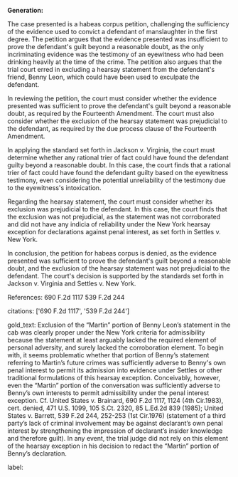 **Generation:**



The case presented is a habeas corpus petition, challenging the sufficiency of the evidence used to convict a defendant of manslaughter in the first degree. The petition argues that the evidence presented was insufficient to prove the defendant's guilt beyond a reasonable doubt, as the only incriminating evidence was the testimony of an eyewitness who had been drinking heavily at the time of the crime. The petition also argues that the trial court erred in excluding a hearsay statement from the defendant's friend, Benny Leon, which could have been used to exculpate the defendant.

In reviewing the petition, the court must consider whether the evidence presented was sufficient to prove the defendant's guilt beyond a reasonable doubt, as required by the Fourteenth Amendment. The court must also consider whether the exclusion of the hearsay statement was prejudicial to the defendant, as required by the due process clause of the Fourteenth Amendment.

In applying the standard set forth in Jackson v. Virginia, the court must determine whether any rational trier of fact could have found the defendant guilty beyond a reasonable doubt. In this case, the court finds that a rational trier of fact could have found the defendant guilty based on the eyewitness testimony, even considering the potential unreliability of the testimony due to the eyewitness's intoxication.

Regarding the hearsay statement, the court must consider whether its exclusion was prejudicial to the defendant. In this case, the court finds that the exclusion was not prejudicial, as the statement was not corroborated and did not have any indicia of reliability under the New York hearsay exception for declarations against penal interest, as set forth in Settles v. New York.

In conclusion, the petition for habeas corpus is denied, as the evidence presented was sufficient to prove the defendant's guilt beyond a reasonable doubt, and the exclusion of the hearsay statement was not prejudicial to the defendant. The court's decision is supported by the standards set forth in Jackson v. Virginia and Settles v. New York.

References:
690 F.2d 1117
539 F.2d 244


citations: ['690 F.2d 1117', '539 F.2d 244']

gold_text: Exclusion of the “Martin” portion of Benny Leon’s statement in the cab was clearly proper under the New York criteria for admissibility because the statement at least arguably lacked the required element of personal adversity, and surely lacked the corroboration element. To begin with, it seems problematic whether that portion of Benny’s statement referring to Martin’s future crimes was sufficiently adverse to Benny's own penal interest to permit its admission into evidence under Settles or other traditional formulations of this hearsay exception. Conceivably, however, even the “Martin” portion of the conversation was sufficiently adverse to Benny’s own interests to permit admissibility under the penal interest exception. Cf. United States v. Brainard, 690 F.2d 1117, 1124 (4th Cir.1983), cert. denied, 471 U.S. 1099, 105 S.Ct. 2320, 85 L.Ed.2d 839 (1985); United States v. Barrett, 539 F.2d 244, 252-253 (1st Cir.1976) (statement of a third party’s lack of criminal involvement may be against declarant’s own penal interest by strengthening the impression of declarant’s insider knowledge and therefore guilt). In any event, the trial judge did not rely on this element of the hearsay exception in his decision to redact the “Martin” portion of Benny’s declaration.

label: 